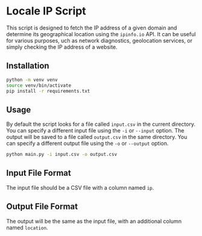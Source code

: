 # Locale IP Script

This script is designed to fetch the IP address of a given domain and determine its geographical
location using the `ipinfo.io` API. It can be useful for various purposes,
uch as network diagnostics, geolocation services, or simply checking the IP address of a website.

## Installation

```bash
python -m venv venv
source venv/bin/activate
pip install -r requirements.txt
```

## Usage

By default the script looks for a file called `input.csv` in the current directory.
You can specify a different input file using the `-i` or `--input` option.
The output will be saved to a file called `output.csv` in the same directory.
You can specify a different output file using the `-o` or `--output` option.

```bash
python main.py -i input.csv -o output.csv
```

## Input File Format

The input file should be a CSV file with a column named `ip`.

## Output File Format

The output will be the same as the input file, with an additional column named `location`.
